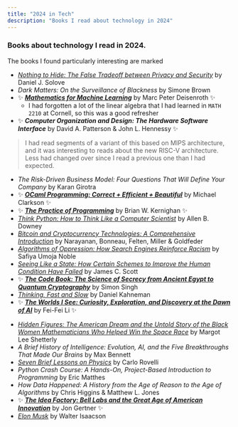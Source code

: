 ```yaml
---
title: "2024 in Tech"
description: "Books I read about technology in 2024"
---
```


### Books about technology I read in 2024. 
The books I found particularly interesting are marked

<!-- _Staff Engineer: Leadership Beyond the Management Track_	by Will Larson<br>-->
- [*Nothing to Hide: The False Tradeoff between Privacy and Security*](https://papers.ssrn.com/sol3/papers.cfm?abstract_id=3976770) by Daniel J. Solove
- *Dark Matters: On the Surveillance of Blackness* by Simone Brown
- ✨ [***Mathematics for Machine Learning***](https://mml-book.github.io/) by Marc Peter Deisenroth ✨
  - I had forgotten a lot of the linear algebra that I had learned in `MATH 2210` at Cornell, so this was a good refresher
- ✨ ***Computer Organization and Design: The Hardware Software Interface*** by David A. Patterson & John L. Hennessy ✨
> I had read segments of a variant of this based on MIPS architecture, and it was interesting to reads about the new RISC-V architecture. Less had changed over since I read a previous one than I had expected.
- _The Risk-Driven Business Model: Four Questions That Will Define Your Company_ by Karan Girotra
- ✨ [***OCaml Programming: Correct + Efficient + Beautiful***](https://cs3110.github.io/textbook/cover.html) by Michael Clarkson ✨
- ✨ [***The Practice of Programming***](https://en.wikipedia.org/wiki/The_Practice_of_Programming) by Brian W. Kernighan ✨
- [_Think Python: How to Think Like a Computer Scientist_](https://allendowney.github.io/ThinkPython/) by Allen B. Downey
- [_Bitcoin and Cryptocurrency Technologies: A Comprehensive Introduction_](https://bitcoinbook.cs.princeton.edu/) by Narayanan, Bonneau, Felten, Miller & Goldfeder
- [_Algorithms of Oppression: How Search Engines Reinforce Racism_](https://en.wikipedia.org/wiki/Algorithms_of_Oppression) by Safiya Umoja Noble
- [_Seeing Like a State: How Certain Schemes to Improve the Human Condition Have Failed_](https://en.wikipedia.org/wiki/Seeing_Like_a_State) by James C. Scott
- ✨ [***The Code Book: The Science of Secrecy from Ancient Egypt to Quantum Cryptography***](https://en.wikipedia.org/wiki/The_Code_Book) by Simon Singh
- [_Thinking, Fast and Slow_](https://en.wikipedia.org/wiki/Thinking,_Fast_and_Slow) by Daniel Kahneman
- ✨ [***The Worlds I See: Curiosity, Exploration, and Discovery at the Dawn of AI***](https://paw.princeton.edu/article/princeton-pre-read-2024-worlds-i-see) by Fei-Fei Li ✨ 
<!-- Beginner's Step-by-Step Coding Course: Learn Computer Programming the Easy Way 		DK -->
- [_Hidden Figures: The American Dream and the Untold Story of the Black Women Mathematicians Who Helped Win the Space Race_](https://en.wikipedia.org/wiki/Hidden_Figures_(book)) by Margot Lee Shetterly
- _A Brief History of Intelligence: Evolution, AI, and the Five Breakthroughs That Made Our Brains_ by Max Bennett
- [_Seven Brief Lessons on Physics_](https://en.wikipedia.org/wiki/Seven_Brief_Lessons_on_Physics) by Carlo Rovelli
- _Python Crash Course: A Hands-On, Project-Based Introduction to Programming_ by Eric Matthes
- _How Data Happened: A History from the Age of Reason to the Age of Algorithms_ by Chris Higgins & Matthew L. Jones
- ✨ [***The Idea Factory: Bell Labs and the Great Age of American Innovation***](https://en.wikipedia.org/wiki/The_Idea_Factory) by Jon Gertner ✨
- [_Elon Musk_](https://en.wikipedia.org/wiki/Elon_Musk_(Isaacson_book)) by Walter Isaacson

